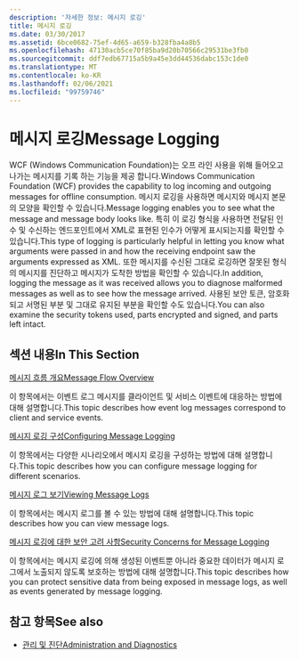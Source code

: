 ```yaml
---
description: '자세한 정보: 메시지 로깅'
title: 메시지 로깅
ms.date: 03/30/2017
ms.assetid: 6bce0682-75ef-4d65-a659-b328fba4a8b5
ms.openlocfilehash: 47130acb5ce70f85ba9d20b70566c29531be3fb0
ms.sourcegitcommit: ddf7edb67715a5b9a45e3dd44536dabc153c1de0
ms.translationtype: MT
ms.contentlocale: ko-KR
ms.lasthandoff: 02/06/2021
ms.locfileid: "99759746"
---
```

# <a name="message-logging"></a><span data-ttu-id="413a7-103">메시지 로깅</span><span class="sxs-lookup"><span data-stu-id="413a7-103">Message Logging</span></span>

<span data-ttu-id="413a7-104">WCF (Windows Communication Foundation)는 오프 라인 사용을 위해 들어오고 나가는 메시지를 기록 하는 기능을 제공 합니다.</span><span class="sxs-lookup"><span data-stu-id="413a7-104">Windows Communication Foundation (WCF) provides the capability to log incoming and outgoing messages for offline consumption.</span></span> <span data-ttu-id="413a7-105">메시지 로깅을 사용하면 메시지와 메시지 본문의 모양을 확인할 수 있습니다.</span><span class="sxs-lookup"><span data-stu-id="413a7-105">Message logging enables you to see what the message and message body looks like.</span></span> <span data-ttu-id="413a7-106">특히 이 로깅 형식을 사용하면 전달된 인수 및 수신하는 엔드포인트에서 XML로 표현된 인수가 어떻게 표시되는지를 확인할 수 있습니다.</span><span class="sxs-lookup"><span data-stu-id="413a7-106">This type of logging is particularly helpful in letting you know what arguments were passed in and how the receiving endpoint saw the arguments expressed as XML.</span></span> <span data-ttu-id="413a7-107">또한 메시지를 수신된 그대로 로깅하면 잘못된 형식의 메시지를 진단하고 메시지가 도착한 방법을 확인할 수 있습니다.</span><span class="sxs-lookup"><span data-stu-id="413a7-107">In addition, logging the message as it was received allows you to diagnose malformed messages as well as to see how the message arrived.</span></span> <span data-ttu-id="413a7-108">사용된 보안 토큰, 암호화되고 서명된 부분 및 그대로 유지된 부분을 확인할 수도 있습니다.</span><span class="sxs-lookup"><span data-stu-id="413a7-108">You can also examine the security tokens used, parts encrypted and signed, and parts left intact.</span></span>  
  
## <a name="in-this-section"></a><span data-ttu-id="413a7-109">섹션 내용</span><span class="sxs-lookup"><span data-stu-id="413a7-109">In This Section</span></span>  

 [<span data-ttu-id="413a7-110">메시지 흐름 개요</span><span class="sxs-lookup"><span data-stu-id="413a7-110">Message Flow Overview</span></span>](message-flow-overview.md)  
  
 <span data-ttu-id="413a7-111">이 항목에서는 이벤트 로그 메시지를 클라이언트 및 서비스 이벤트에 대응하는 방법에 대해 설명합니다.</span><span class="sxs-lookup"><span data-stu-id="413a7-111">This topic describes how event log messages correspond to client and service events.</span></span>  
  
 [<span data-ttu-id="413a7-112">메시지 로깅 구성</span><span class="sxs-lookup"><span data-stu-id="413a7-112">Configuring Message Logging</span></span>](configuring-message-logging.md)  
  
 <span data-ttu-id="413a7-113">이 항목에서는 다양한 시나리오에서 메시지 로깅을 구성하는 방법에 대해 설명합니다.</span><span class="sxs-lookup"><span data-stu-id="413a7-113">This topic describes how you can configure message logging for different scenarios.</span></span>  
  
 [<span data-ttu-id="413a7-114">메시지 로그 보기</span><span class="sxs-lookup"><span data-stu-id="413a7-114">Viewing Message Logs</span></span>](viewing-message-logs.md)  
  
 <span data-ttu-id="413a7-115">이 항목에서는 메시지 로그를 볼 수 있는 방법에 대해 설명합니다.</span><span class="sxs-lookup"><span data-stu-id="413a7-115">This topic describes how you can view message logs.</span></span>  
  
 [<span data-ttu-id="413a7-116">메시지 로깅에 대한 보안 고려 사항</span><span class="sxs-lookup"><span data-stu-id="413a7-116">Security Concerns for Message Logging</span></span>](security-concerns-for-message-logging.md)  
  
 <span data-ttu-id="413a7-117">이 항목에서는 메시지 로깅에 의해 생성된 이벤트뿐 아니라 중요한 데이터가 메시지 로그에서 노출되지 않도록 보호하는 방법에 대해 설명합니다.</span><span class="sxs-lookup"><span data-stu-id="413a7-117">This topic describes how you can protect sensitive data from being exposed in message logs, as well as events generated by message logging.</span></span>  
  
## <a name="see-also"></a><span data-ttu-id="413a7-118">참고 항목</span><span class="sxs-lookup"><span data-stu-id="413a7-118">See also</span></span>

- [<span data-ttu-id="413a7-119">관리 및 진단</span><span class="sxs-lookup"><span data-stu-id="413a7-119">Administration and Diagnostics</span></span>](index.md)
